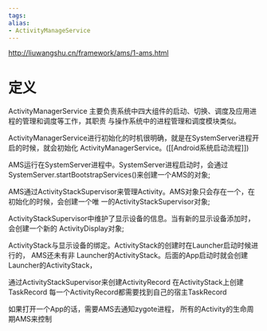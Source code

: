```yaml
---
tags: 
alias:
- ActivityManageService
---
```

http://liuwangshu.cn/framework/ams/1-ams.html

# 定义
ActivityManagerService 主要负责系统中四大组件的启动、切换、调度及应用进程的管理和调度等工作，其职责 与操作系统中的进程管理和调度模块类似。

ActivityManagerService进行初始化的时机很明确，就是在SystemServer进程开启的时候，就会初始化 ActivityManagerService。([[Android系统启动流程]])

AMS运行在SystemServer进程中。SystemServer进程启动时，会通过 SystemServer.startBootstrapServices()来创建一个AMS的对象;

AMS通过ActivityStackSupervisor来管理Activity。AMS对象只会存在一个，在初始化的时候，会创建一个唯 一的ActivityStackSupervisor对象;

ActivityStackSupervisor中维护了显示设备的信息。当有新的显示设备添加时，会创建一个新的 ActivityDisplay对象;

ActivityStack与显示设备的绑定。ActivityStack的创建时在Launcher启动时候进行的， AMS还未有非 Launcher的ActivityStack。后面的App启动时就会创建Launcher的ActivityStack，

通过ActivityStackSupervisor来创建ActivityRecord 在ActivityStack上创建TaskRecord 每一个ActivityRecord都需要找到自己的宿主TaskRecord

如果打开一个App的话，需要AMS去通知zygote进程， 所有的Activity的生命周期AMS来控制


